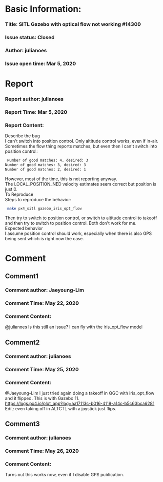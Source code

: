 # Basic Information:
### Title:  SITL Gazebo with optical flow not working #14300 
### Issue status: Closed
### Author: julianoes
### Issue open time: Mar 5, 2020
# Report
### Report author: julianoes
### Report Time: Mar 5, 2020
### Report Content:   
Describe the bug  
I can't switch into position control. Only altitude control works, even if in-air.  
Sometimes the flow thing reports matches, but even then I can't switch into position control:  
    
```bash     
 Number of good matches: 4, desired: 3        
Number of good matches: 3, desired: 3        
Number of good matches: 2, desired: 1        
```  
However, most of the time, this is not reporting anyway.  
The LOCAL_POSITION_NED velocity estimates seem correct but position is just 0.  
To Reproduce    
Steps to reproduce the behavior:  
    
```bash     
 make px4_sitl gazebo_iris_opt_flow        
```  
Then try to switch to position control, or switch to altitude control to takeoff and then try to switch to position control. Both don't work for me.  
Expected behavior    
I assume position control should work, especially when there is also GPS being sent which is right now the case.  

# Comment
## Comment1
### Comment author: Jaeyoung-Lim
### Comment Time: May 22, 2020
### Comment Content:   
@julianoes Is this still an issue? I can fly with the iris_opt_flow model  

## Comment2
### Comment author: julianoes
### Comment Time: May 25, 2020
### Comment Content:   
@Jaeyoung-Lim I just tried again doing a takeoff in QGC with iris_opt_flow and it flipped. This is with Gazebo 11.  
https://logs.px4.io/plot_app?log=aa17113c-b016-4118-a14c-b5c63bca6281  
Edit: even taking off in ALTCTL with a joystick just flips.  

## Comment3
### Comment author: julianoes
### Comment Time: May 26, 2020
### Comment Content:   
Turns out this works now, even if I disable GPS publication.  
